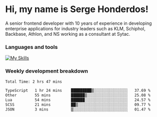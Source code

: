 # Hi, my name is Serge Honderdos!

A senior frontend developer with 10 years of experience in developing enterprise applications for industry leaders such as KLM, Schiphol, Backbase, Athlon, and NS working as a consultant at Sytac.

### Languages and tools
[![My Skills](https://skillicons.dev/icons?i=js,ts,angular,react,vue,nodejs,sqlite,postgres,mongodb,git,azure)](#)

### Weekly development breakdown
<!--START_SECTION:waka-->

```txt
Total Time: 2 hrs 47 mins

TypeScript   1 hr 24 mins    █████████▒░░░░░░░░░░░░░░░   37.69 %
Other        55 mins         ██████▒░░░░░░░░░░░░░░░░░░   25.08 %
Lua          54 mins         ██████░░░░░░░░░░░░░░░░░░░   24.57 %
SCSS         21 mins         ██▒░░░░░░░░░░░░░░░░░░░░░░   09.77 %
JSON         3 mins          ▒░░░░░░░░░░░░░░░░░░░░░░░░   01.47 %
```

<!--END_SECTION:waka-->
